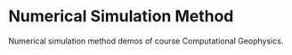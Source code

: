 # Numerical Simulation Method
Numerical simulation method demos of course Computational Geophysics.
